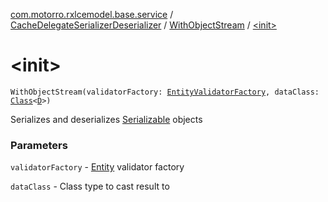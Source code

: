 [com.motorro.rxlcemodel.base.service](../../index.md) / [CacheDelegateSerializerDeserializer](../index.md) / [WithObjectStream](index.md) / [&lt;init&gt;](./-init-.md)

# &lt;init&gt;

`WithObjectStream(validatorFactory: `[`EntityValidatorFactory`](../../../com.motorro.rxlcemodel.base.entity/-entity-validator-factory/index.md)`, dataClass: `[`Class`](http://docs.oracle.com/javase/6/docs/api/java/lang/Class.html)`<`[`D`](index.md#D)`>)`

Serializes and deserializes [Serializable](http://docs.oracle.com/javase/6/docs/api/java/io/Serializable.html) objects

### Parameters

`validatorFactory` - [Entity](../../../com.motorro.rxlcemodel.base.entity/-entity/index.md) validator factory

`dataClass` - Class type to cast result to